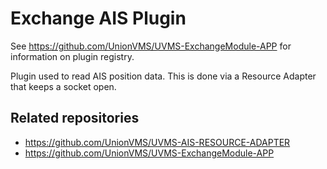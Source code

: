 # Exchange AIS Plugin

See https://github.com/UnionVMS/UVMS-ExchangeModule-APP for information on plugin registry.

Plugin used to read AIS position data. This is done via a Resource Adapter that keeps a socket open.

## Related repositories

* https://github.com/UnionVMS/UVMS-AIS-RESOURCE-ADAPTER
* https://github.com/UnionVMS/UVMS-ExchangeModule-APP